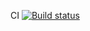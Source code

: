 CI [![Build status](https://ci.appveyor.com/api/projects/status/wmr4d1hle2dm4shh?svg=true)](https://ci.appveyor.com/project/IvanKorolev13/deliverycardorder)